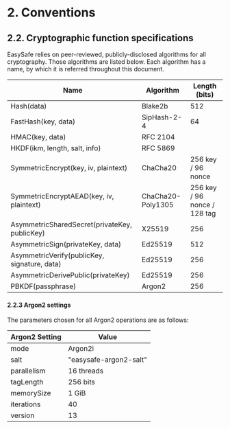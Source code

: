 # 2. Conventions
## 2.2. Cryptographic function specifications

EasySafe relies on peer-reviewed, publicly-disclosed algorithms for all cryptography. Those algorithms are listed below. Each algorithm has a name, by which it is referred throughout this document.

| Name | Algorithm | Length (bits) |
|------|--------------------|--------------|
| Hash(data) | Blake2b            | 512         
| FastHash(key, data) | SipHash-2-4 | 64
| HMAC(key, data)| RFC 2104           | 
| HKDF(ikm, length, salt, info) | RFC 5869     | 
| SymmetricEncrypt(key, iv, plaintext) | ChaCha20 | 256 key / 96 nonce
| SymmetricEncryptAEAD(key, iv, plaintext) | ChaCha20-Poly1305 | 256 key / 96 nonce / 128 tag
| AsymmetricSharedSecret(privateKey, publicKey) | X25519 | 256
| AsymmetricSign(privateKey, data) | Ed25519 | 512
| AsymmetricVerify(publicKey, signature, data) | Ed25519 | 256
| AsymmetricDerivePublic(privateKey) | Ed25519 | 256
| PBKDF(passphrase) | Argon2 | 256

#### 2.2.3 Argon2 settings

The parameters chosen for all Argon2 operations are as follows:

| Argon2 Setting | Value                  |
|----------------|------------------------|
| mode           | Argon2i                |
| salt           | "easysafe-argon2-salt" |
| parallelism    | 16 threads             |
| tagLength      | 256 bits               |
| memorySize     | 1 GiB                  |
| iterations     | 40                     |
| version        | 13                     |


